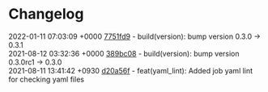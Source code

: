 # Changelog

2022-01-11 07:03:09 +0000 [7751fd9](https://gitlab.com/nofusscomputing/projects/gitlab-ci/-/commit/7751fd9494f610fff0ea16bd303bfe62d0034eec) - build(version): bump version 0.3.0 → 0.3.1  
2021-08-12 03:32:36 +0000 [389bc08](https://gitlab.com/nofusscomputing/projects/gitlab-ci/-/commit/389bc08d7686153fb374aa83d440c35c9b4eac90) - build(version): bump version 0.3.0rc1 → 0.3.0  
2021-08-11 13:41:42 +0930 [d20a56f](https://gitlab.com/nofusscomputing/projects/gitlab-ci/-/commit/d20a56fa0ca492e3fc2ad7c548fc891cc8ffc8ec) - feat(yaml_lint): Added job yaml lint for checking yaml files  
